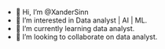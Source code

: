 - 👋 Hi, I’m @XanderSinn
- 👀 I’m interested in Data analyst | AI | ML.
- 🌱 I’m currently learning data analyst.
- 💞️ I’m looking to collaborate on data analyst.

<!---
XanderSinn/XanderSinn is a ✨ special ✨ repository because its `README.md` (this file) appears on your GitHub profile.
You can click the Preview link to take a look at your changes.
--->
